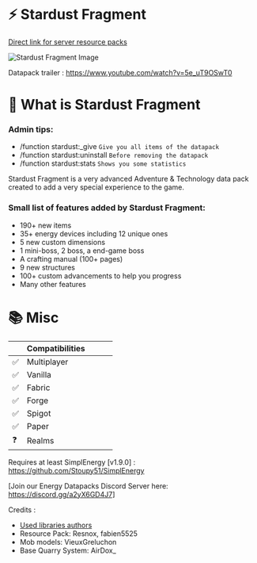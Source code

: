 
# ⚡ Stardust Fragment

[Direct link for server resource packs](https://github.com/Stoupy51/StardustFragment/blob/main/resource%20pack.zip)

![Stardust Fragment Image](https://github.com/Stoupy51/StardustFragment/blob/main/public/minia.png)

Datapack trailer :
https://www.youtube.com/watch?v=5e_uT9OSwT0


# 📖 What is Stardust Fragment
### Admin tips:
- /function stardust:_give		`Give you all items of the datapack`
- /function stardust:uninstall	`Before removing the datapack`
- /function stardust:stats		`Shows you some statistics`

Stardust Fragment is a very advanced Adventure & Technology data pack created to add a very special experience to the game.

### Small list of features added by Stardust Fragment:
- 190+ new items
- 35+ energy devices including 12 unique ones
- 5 new custom dimensions
- 1 mini-boss, 2 boss, a end-game boss
- A crafting manual (100+ pages)
- 9 new structures
- 100+ custom advancements to help you progress
- Many other features


# 📚 Misc

|   	| Compatibilities 	|   	|   	|   	|
|---	|-----------------	|---	|---	|---	|
| ✅ 	| Multiplayer     	|   	|   	|   	|
| ✅ 	| Vanilla         	|   	|   	|   	|
| ✅ 	| Fabric          	|   	|   	|   	|
| ✅ 	| Forge           	|   	|   	|   	|
| ✅ 	| Spigot          	|   	|   	|   	|
| ✅ 	| Paper           	|   	|   	|   	|
| ❓ 	| Realms          	|   	|   	|   	|

Requires at least SimplEnergy [v1.9.0] : https://github.com/Stoupy51/SimplEnergy

[Join our Energy Datapacks Discord Server here: https://discord.gg/a2yX6GD4J7]

Credits :
- [Used libraries authors](https://github.com/Stoupy51/Energy-Datapack-Template#-librairiesmodules-used-conventions-guideline-tips-followed)
- Resource Pack: Resnox, fabien5525
- Mob models: VieuxGreluchon
- Base Quarry System: AirDox_
